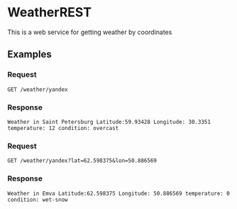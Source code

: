 # WeatherREST

This is a web service for getting weather by coordinates

## Examples
### Request

`GET /weather/yandex`

### Response

    Weather in Saint Petersburg Latitude:59.93428 Longitude: 30.3351 temperature: 12 condition: overcast

### Request

`GET /weather/yandex?lat=62.598375&lon=50.886569`

### Response

    Weather in Emva Latitude:62.598375 Longitude: 50.886569 temperature: 0 condition: wet-snow